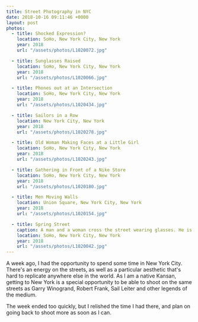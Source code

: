```yaml
---
title: Street Photography in NYC
date: 2018-10-16 09:11:46 +0000
layout: post
photos:
  - title: Shocked Expression?
    location: SoHo, New York City, New York
    year: 2018
    url: "/assets/photos/L1020072.jpg"

  - title: Sunglasses Raised
    location: SoHo, New York City, New York
    year: 2018
    url: "/assets/photos/L1020066.jpg"

  - title: Phones out at an Intersection
    location: SoHo, New York City, New York
    year: 2018
    url: "/assets/photos/L1020434.jpg"

  - title: Sailors in a Row
    location: New York City, New York
    year: 2018
    url: "/assets/photos/L1020278.jpg"

  - title: Old Woman Making Faces at a Little Girl
    location: SoHo, New York City, New York
    year: 2018
    url: "/assets/photos/L1020243.jpg"

  - title: Gathering in Front of a Nike Store
    location: SoHo, New York City, New York
    year: 2018
    url: "/assets/photos/L1020180.jpg"

  - title: Men Moving Walls
    location: Union Square, New York City, New York
    year: 2018
    url: "/assets/photos/L1020154.jpg"

  - title: Spring Street
    caption: A man and a woman cross the street wearing glasses. He is wearing white, she is wearing black. He also has reading glasses hanging from the collar of his shirt.
    location: SoHo, New York City, New York
    year: 2018
    url: "/assets/photos/L1020042.jpg"
---
```

<p>A week ago, I had the opportunity to spend some time in New York City. There's an energy on the streets, as well as a particular aesthetic that's hard to replicate anywhere else in the world. As I am a native Kansan, getting to New York is a special opportunity to be able to shoot on the same streets as Garry Winogrand, Robert Frank, Sail Leiter and other legends of the medium.</p>
<p>The week ended too quickly, but I relished the time I had there, and plan on going back to shoot more as soon as I can.</p>